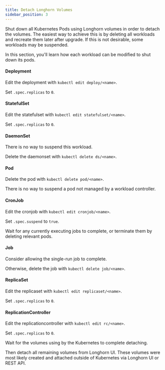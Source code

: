 ```yaml
---
title: Detach Longhorn Volumes
sidebar_position: 3
---
```


Shut down all Kubernetes Pods using Longhorn volumes in order to detach the volumes. The easiest way to achieve this is by deleting all workloads and recreate them later after upgrade. If this is not desirable, some workloads may be suspended.

In this section, you'll learn how each workload can be modified to shut down its pods.

#### Deployment
Edit the deployment with `kubectl edit deploy/<name>`.

Set `.spec.replicas` to `0`.

#### StatefulSet
Edit the statefulset with `kubectl edit statefulset/<name>`.

Set `.spec.replicas` to `0`.

#### DaemonSet
There is no way to suspend this workload.

Delete the daemonset with `kubectl delete ds/<name>`.

#### Pod
Delete the pod with `kubectl delete pod/<name>`.

There is no way to suspend a pod not managed by a workload controller.

#### CronJob
Edit the cronjob with `kubectl edit cronjob/<name>`.

Set `.spec.suspend` to `true`.

Wait for any currently executing jobs to complete, or terminate them by deleting relevant pods.

#### Job
Consider allowing the single-run job to complete.

Otherwise, delete the job with `kubectl delete job/<name>`.

#### ReplicaSet
Edit the replicaset with `kubectl edit replicaset/<name>`.

Set `.spec.replicas` to `0`.

#### ReplicationController
Edit the replicationcontroller with `kubectl edit rc/<name>`.

Set `.spec.replicas` to `0`.

Wait for the volumes using by the Kubernetes to complete detaching.

Then detach all remaining volumes from Longhorn UI. These volumes were most likely created and attached outside of Kubernetes via Longhorn UI or REST API.